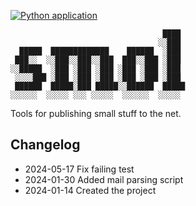 [![Python application](https://github.com/diggydev/smol/actions/workflows/python-app.yml/badge.svg)](https://github.com/diggydev/smol/actions/workflows/python-app.yml)

```
                                  ████ 
                                 ░░███ 
  █████  █████████████    ██████  ░███ 
 ███░░  ░░███░░███░░███  ███░░███ ░███ 
░░█████  ░███ ░███ ░███ ░███ ░███ ░███ 
 ░░░░███ ░███ ░███ ░███ ░███ ░███ ░███ 
 ██████  █████░███ █████░░██████  █████
░░░░░░  ░░░░░ ░░░ ░░░░░  ░░░░░░  ░░░░░ 
```

Tools for publishing small stuff to the net.

## Changelog

- 2024-05-17 Fix failing test
- 2024-01-30 Added mail parsing script
- 2024-01-14 Created the project
